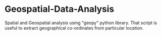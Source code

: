 # Geospatial-Data-Analysis
Spatial and Geospatial analysis using "geopy" python library. That script is useful to extract geographical co-ordinates from particular location.
